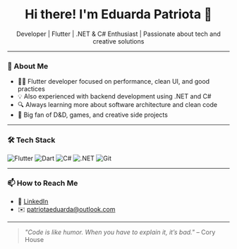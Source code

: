 <h1 align="center">Hi there! I'm Eduarda Patriota 👋</h1>

<p align="center">
  Developer | Flutter | .NET & C# Enthusiast | Passionate about tech and creative solutions
</p>

---

### 🚀 About Me
- 👩‍💻 Flutter developer focused on performance, clean UI, and good practices  
- 💡 Also experienced with backend development using .NET and C#  
- 🔍 Always learning more about software architecture and clean code  
- 🎲 Big fan of D&D, games, and creative side projects  

---

### 🛠️ Tech Stack
![Flutter](https://img.shields.io/badge/-Flutter-02569B?style=for-the-badge&logo=flutter&logoColor=white)
![Dart](https://img.shields.io/badge/-Dart-0175C2?style=for-the-badge&logo=dart&logoColor=white)
![C#](https://img.shields.io/badge/-CSharp-239120?style=for-the-badge&logo=csharp&logoColor=white)
![.NET](https://img.shields.io/badge/-.NET-512BD4?style=for-the-badge&logo=dotnet&logoColor=white)
![Git](https://img.shields.io/badge/-Git-F05032?style=for-the-badge&logo=git&logoColor=white)

---

### 📫 How to Reach Me

- 💼 [LinkedIn](linkedin.com/in/m-eduarda-patriota/)  
- ✉️ patriotaeduarda@outlook.com  
  

---

> _"Code is like humor. When you have to explain it, it’s bad."_ – Cory House
